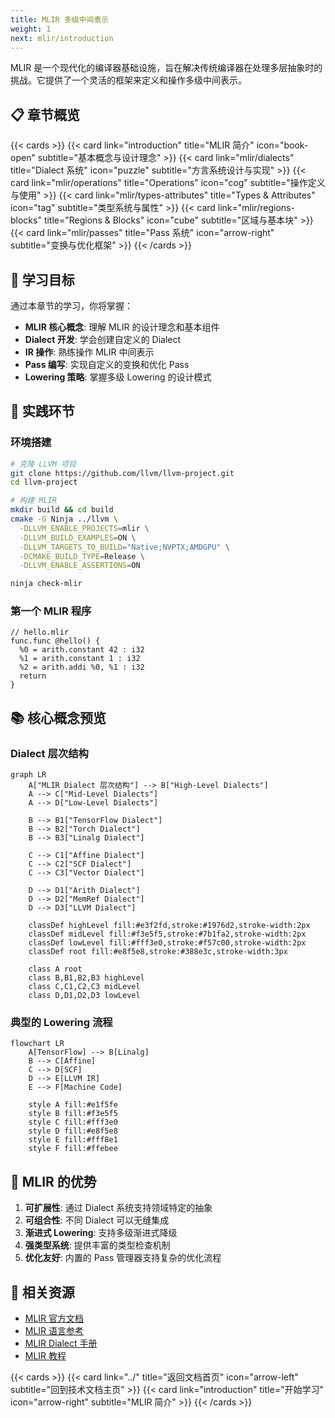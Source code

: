 ```yaml
---
title: MLIR 多级中间表示
weight: 1
next: mlir/introduction
---
```


MLIR 是一个现代化的编译器基础设施，旨在解决传统编译器在处理多层抽象时的挑战。它提供了一个灵活的框架来定义和操作多级中间表示。

## 📋 章节概览

{{< cards >}}
  {{< card link="introduction" title="MLIR 简介" icon="book-open" subtitle="基本概念与设计理念" >}}
  {{< card link="mlir/dialects" title="Dialect 系统" icon="puzzle" subtitle="方言系统设计与实现" >}}
  {{< card link="mlir/operations" title="Operations" icon="cog" subtitle="操作定义与使用" >}}
  {{< card link="mlir/types-attributes" title="Types & Attributes" icon="tag" subtitle="类型系统与属性" >}}
  {{< card link="mlir/regions-blocks" title="Regions & Blocks" icon="cube" subtitle="区域与基本块" >}}
  {{< card link="mlir/passes" title="Pass 系统" icon="arrow-right" subtitle="变换与优化框架" >}}
{{< /cards >}}

## 🎯 学习目标

通过本章节的学习，你将掌握：

- **MLIR 核心概念**: 理解 MLIR 的设计理念和基本组件
- **Dialect 开发**: 学会创建自定义的 Dialect
- **IR 操作**: 熟练操作 MLIR 中间表示
- **Pass 编写**: 实现自定义的变换和优化 Pass
- **Lowering 策略**: 掌握多级 Lowering 的设计模式

## 🔧 实践环节

### 环境搭建
```bash
# 克隆 LLVM 项目
git clone https://github.com/llvm/llvm-project.git
cd llvm-project

# 构建 MLIR
mkdir build && cd build
cmake -G Ninja ../llvm \
  -DLLVM_ENABLE_PROJECTS=mlir \
  -DLLVM_BUILD_EXAMPLES=ON \
  -DLLVM_TARGETS_TO_BUILD="Native;NVPTX;AMDGPU" \
  -DCMAKE_BUILD_TYPE=Release \
  -DLLVM_ENABLE_ASSERTIONS=ON

ninja check-mlir
```

### 第一个 MLIR 程序
```mlir
// hello.mlir
func.func @hello() {
  %0 = arith.constant 42 : i32
  %1 = arith.constant 1 : i32
  %2 = arith.addi %0, %1 : i32
  return
}
```

## 📚 核心概念预览

### Dialect 层次结构

```mermaid
graph LR
    A["MLIR Dialect 层次结构"] --> B["High-Level Dialects"]
    A --> C["Mid-Level Dialects"]
    A --> D["Low-Level Dialects"]
    
    B --> B1["TensorFlow Dialect"]
    B --> B2["Torch Dialect"]
    B --> B3["Linalg Dialect"]
    
    C --> C1["Affine Dialect"]
    C --> C2["SCF Dialect"]
    C --> C3["Vector Dialect"]
    
    D --> D1["Arith Dialect"]
    D --> D2["MemRef Dialect"]
    D --> D3["LLVM Dialect"]
    
    classDef highLevel fill:#e3f2fd,stroke:#1976d2,stroke-width:2px
    classDef midLevel fill:#f3e5f5,stroke:#7b1fa2,stroke-width:2px
    classDef lowLevel fill:#fff3e0,stroke:#f57c00,stroke-width:2px
    classDef root fill:#e8f5e8,stroke:#388e3c,stroke-width:3px
    
    class A root
    class B,B1,B2,B3 highLevel
    class C,C1,C2,C3 midLevel
    class D,D1,D2,D3 lowLevel
```

### 典型的 Lowering 流程

```mermaid
flowchart LR
    A[TensorFlow] --> B[Linalg]
    B --> C[Affine]
    C --> D[SCF]
    D --> E[LLVM IR]
    E --> F[Machine Code]
    
    style A fill:#e1f5fe
    style B fill:#f3e5f5
    style C fill:#fff3e0
    style D fill:#e8f5e8
    style E fill:#fff8e1
    style F fill:#ffebee
```

## 🌟 MLIR 的优势

1. **可扩展性**: 通过 Dialect 系统支持领域特定的抽象
2. **可组合性**: 不同 Dialect 可以无缝集成
3. **渐进式 Lowering**: 支持多级渐进式降级
4. **强类型系统**: 提供丰富的类型检查机制
5. **优化友好**: 内置的 Pass 管理器支持复杂的优化流程

## 🔗 相关资源

- [MLIR 官方文档](https://mlir.llvm.org/)
- [MLIR 语言参考](https://mlir.llvm.org/docs/LangRef/)
- [MLIR Dialect 手册](https://mlir.llvm.org/docs/Dialects/)
- [MLIR 教程](https://mlir.llvm.org/docs/Tutorials/)

{{< cards >}}
  {{< card link="../" title="返回文档首页" icon="arrow-left" subtitle="回到技术文档主页" >}}
  {{< card link="introduction" title="开始学习" icon="arrow-right" subtitle="MLIR 简介" >}}
{{< /cards >}}